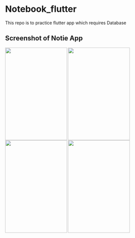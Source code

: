 # Notebook_flutter
This repo is to practice flutter app which requires Database

<h2>Screenshot of Notie App</h2>

<img align="left" src="https://user-images.githubusercontent.com/36896102/135655241-ca4f8800-cb80-49e2-9bf3-a9a5a20bcc6b.PNG" height="300" width="200"/>
<img align="left" src="https://user-images.githubusercontent.com/36896102/135655261-1157e36c-e8dc-4669-8911-04965f02cb2e.PNG" height="300" width="200"/>
<img align="left" src="https://user-images.githubusercontent.com/36896102/135655265-5491bd36-6f3d-4fa8-af04-b4f643cd36c6.PNG" height="300" width="200"/>
<img align="left" src="https://user-images.githubusercontent.com/36896102/135655256-0cd2c7e0-4fba-4628-bbf3-309f7f197d57.PNG" height="300" width="200"/>


